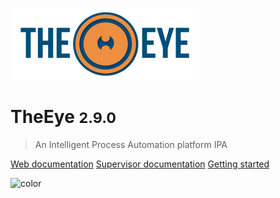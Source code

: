 ![logo](./images/logo-theeye-theOeye.png)

# TheEye <small>2.9.0</small>

> An Intelligent Process Automation platform IPA

<!-- [Gateway documentation](https://github.com/theeye-io-team/theeye-gateway) -->
[Web documentation](/theeye-web ":ignore")
[Supervisor documentation](/theeye-supervisor ":ignore")
[Getting started](#TheEye)

![color](#f0f0f0)
